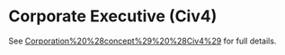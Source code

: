 # Corporate Executive (Civ4)

See [Corporation%20%28concept%29%20%28Civ4%29](Corporation) for full details.